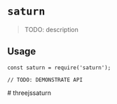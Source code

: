 # `saturn`

> TODO: description

## Usage

```
const saturn = require('saturn');

// TODO: DEMONSTRATE API
```
#   t h r e e j s s a t u r n  
 